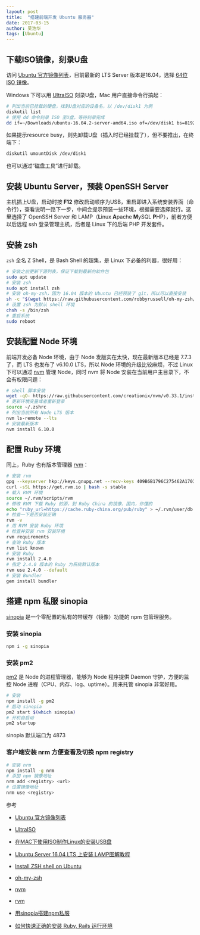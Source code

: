```yaml
---
layout: post
title:  "搭建前端开发 Ubuntu 服务器"
date: 2017-03-15
author: 吴浩华
tags: [Ubuntu]
---
```


## 下载ISO镜像，刻录U盘

访问 [Ubuntu 官方镜像列表](http://releases.ubuntu.com/16.04/)，目前最新的 LTS Server 版本是16.04，选择 [64位 ISO 镜像](http://releases.ubuntu.com/16.04/ubuntu-16.04.2-server-amd64.iso)。

Windows 下可以用 [UltraISO](https://cn.ultraiso.net/) 刻录U盘，Mac 用户直接命令行搞起：

```bash
# 列出当前已挂载的硬盘，找到U盘对应的设备名，以 /dev/disk1 为例
diskutil list
# 使用 dd 命令刻录 ISO 至U盘，等待刻录完成
dd if=~/Downloads/ubuntu-16.04.2-server-amd64.iso of=/dev/disk1 bs=8192
```

<!-- more -->

如果提示resource busy，则先卸载U盘（插入时已经挂载了），但不要推出，在终端下：

```bash
diskutil umountDisk /dev/disk1
```

也可以通过“磁盘工具”进行卸载。

## 安装 Ubuntu Server，预装 OpenSSH Server

主机插上U盘，启动时按 **F12** 修改启动顺序为USB，重启即进入系统安装界面（命令行），查看说明一路下一步，中间会提示预装一些环境，根据需要选择就行。这里选择了 OpenSSH Server 和 LAMP（**L**inux **A**pache **M**ySQL **P**HP），前者方便以后远程 ssh 登录管理主机，后者是 Linux 下的后端 PHP 开发套件。

## 安装 zsh

`zsh` 全名 Z Shell，是 Bash Shell 的超集，是 Linux 下必备的利器，很好用：

```bash
# 安装之前更新下源列表，保证下载到最新的软件包
sudo apt update
# 安装 zsh
sudo apt install zsh
# 安装 oh-my-zsh，因为 16.04 版本的 Ubuntu 已经预装了 git，所以可以直接安装
sh -c "$(wget https://raw.githubusercontent.com/robbyrussell/oh-my-zsh/master/tools/install.sh -O -)"
# 设置 zsh 为默认 shell 环境
chsh -s /bin/zsh
# 重启系统
sudo reboot
```

## 安装配置 Node 环境

前端开发必备 Node 环境，由于 Node 发版实在太快，现在最新版本已经是 7.7.3 了，而 LTS 也发布了 v6.10.0 LTS，所以 Node 环境的升级比较麻烦，不过 Linux 下可以通过 [nvm](https://github.com/creationix/nvm) 管理 Node，同时 nvm 将 Node 安装在当前用户主目录下，不会有权限问题：

```bash
# shell 脚本安装
wget -qO- https://raw.githubusercontent.com/creationix/nvm/v0.33.1/install.sh | bash
# 更新环境变量或者重新登录
source ~/.zshrc
# 列出当前所有 Node LTS 版本
nvm ls-remote --lts
# 安装最新版本
nvm install 6.10.0
```

## 配置 Ruby 环境

同上，Ruby 也有版本管理器 [rvm](https://rvm.io/)：

```bash
# 安装 rvm
gpg --keyserver hkp://keys.gnupg.net --recv-keys 409B6B1796C275462A1703113804BB82D39DC0E3
curl -sSL https://get.rvm.io | bash -s stable
# 载入 RVM 环境
source ~/.rvm/scripts/rvm
# 修改 RVM 下载 Ruby 的源，到 Ruby China 的镜像，国内，你懂的
echo "ruby_url=https://cache.ruby-china.org/pub/ruby" > ~/.rvm/user/db
# 检查一下是否安装正确
rvm -v
# 用 RVM 安装 Ruby 环境
# 检查并安装 rvm 安装环境
rvm requirements
# 查询 Ruby 版本
rvm list known
# 安装 Ruby
rvm install 2.4.0
# 指定 2.4.0 版本的 Ruby 为系统默认版本
rvm use 2.4.0 --default
# 安装 Bundler
gem install bundler
```

## 搭建 npm 私服 sinopia

[sinopia](https://github.com/rlidwka/sinopia) 是一个零配置的私有的带缓存（镜像）功能的 npm 包管理服务。

### 安装 sinopia

```bash
npm i -g sinopia
```

### 安装 pm2

[pm2](http://pm2.keymetrics.io/) 是 Node 的进程管理器，能够为 Node 程序提供 Daemon 守护，方便的监控 Node 进程（CPU、内存、log、uptime）。用来托管 sinopia 非常好用。

```bash
# 安装
npm install -g pm2
# 启动 sinopia
pm2 start $(which sinopia)
# 开机自启动
pm2 startup
```

sinopia 默认端口为 4873

### 客户端安装 nrm 方便查看及切换 npm registry

```bash
# 安装 nrm
npm install -g nrm
# 添加 npm 镜像地址
nrm add <registry> <url>
# 设置镜像地址
nrm use <registry>
```

参考

- [Ubuntu 官方镜像列表](http://releases.ubuntu.com/16.04/)

- [UltraISO](https://cn.ultraiso.net/)

- [在MAC下使用ISO制作Linux的安装USB盘](https://linux.cn/article-1471-1.html)

- [Ubuntu Server 16.04 LTS 上安装 LAMP图解教程](http://www.jb51.net/article/91841.htm)

- [Install ZSH shell on Ubuntu](http://www.cnblogs.com/lexus/archive/2012/03/26/2418809.html)

- [oh-my-zsh](http://ohmyz.sh/)

- [nvm](https://github.com/creationix/nvm)

- [rvm](https://rvm.io/)

- [用sinopia搭建npm私服](http://www.cnblogs.com/LittleSix/p/6053549.html)

- [如何快速正确的安装 Ruby, Rails 运行环境](https://ruby-china.org/wiki/install_ruby_guide)
